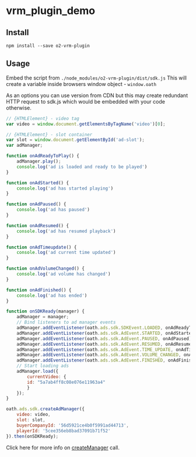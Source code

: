 # vrm_plugin_demo

## Install
```
npm install --save o2-vrm-plugin
```
## Usage
Embed the script from ```./node_modules/o2-vrm-plugin/dist/sdk.js``` This will create a variable inside browsers window object - ```window.oath```

As an options you can use version from CDN but this may create redundant HTTP request to sdk.js which would be embedded with your code otherwise.

```javascript
// {HTMLElement} - video tag
var video = window.document.getElementsByTagName('video')[0];

// {HTMLElement} - slot container
var slot = window.document.getElementById('ad-slot');
var adManager;

function onAdReadyToPlay() {
    adManager.play();
    console.log('ad is loaded and ready to be played')
}

function onAdStarted() {
    console.log('ad has started playing')
}

function onAdPaused() {
    console.log('ad has paused')
}

function onAdResumed() {
    console.log('ad has resumed playback')
}

function onAdTimeupdate() {
    console.log('ad current time updated')
}

function onAdVolumeChanged() {
    console.log('ad volume has changed')
}

function onAdFinished() {
    console.log('ad has ended')
}

function onSDKReady(manager) {
    adManager = manager;
    // Bind listeners to ad manager events
    adManager.addEventListener(oath.ads.sdk.SDKEvent.LOADED, onAdReadyToPlay);
    adManager.addEventListener(oath.ads.sdk.AdEvent.STARTED, onAdStarted);
    adManager.addEventListener(oath.ads.sdk.AdEvent.PAUSED, onAdPaused);
    adManager.addEventListener(oath.ads.sdk.AdEvent.RESUMED, onAdResumed);
    adManager.addEventListener(oath.ads.sdk.AdEvent.TIME_UPDATE, onAdTimeupdate);
    adManager.addEventListener(oath.ads.sdk.AdEvent.VOLUME_CHANGED, onAdVolumeChanged);
    adManager.addEventListener(oath.ads.sdk.AdEvent.FINISHED, onAdFinished);
    // Start loading ads
    adManager.load({
        currentVideo: {
	    id: "5a7ab4ff8c08e076e11963a4"
        }
    });
}

oath.ads.sdk.createAdManager({
    video: video,
    slot: slot,
    buyerCompanyId: '56d5921ce4b0f5991ad44713',
    playerId: '5cee356eb8bad37091b71f52'
}).then(onSDKReady);
```

Click here for more info on [createManager](https://cdn-ssl.vidible.tv/prod/vrm-plugin/js/1.6/docs/oath.ads.sdk.html#.createAdManager) call.

